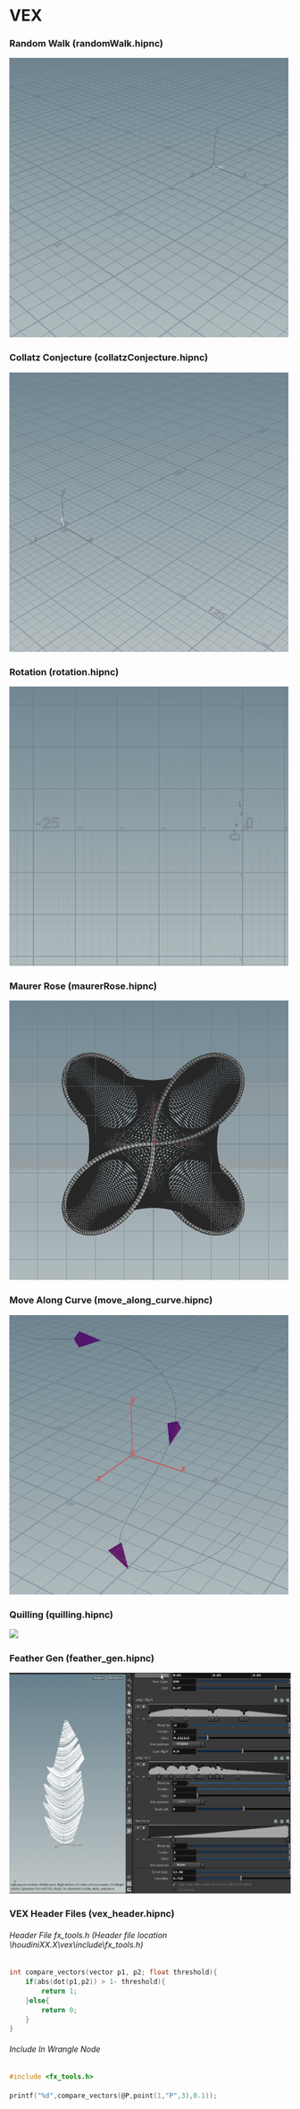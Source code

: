 # VEX
### Random Walk (randomWalk.hipnc)
![](randomWalk.gif)

### Collatz Conjecture (collatzConjecture.hipnc)
![](collatzConjecture.gif)

### Rotation (rotation.hipnc)
![](rotation.gif)

### Maurer Rose (maurerRose.hipnc)
![](maurerRose.gif)

### Move Along Curve (move_along_curve.hipnc)
![](move_along_curve.gif)

### Quilling (quilling.hipnc)
![](quilling.gif)

### Feather Gen (feather_gen.hipnc)
![](hlfeathers.gif)

### VEX Header Files (vex_header.hipnc)
###### Header File fx_tools.h (Header file location \houdiniXX.X\vex\include\fx_tools.h)
```c
int compare_vectors(vector p1, p2; float threshold){
	if(abs(dot(p1,p2)) > 1- threshold){
		return 1;
	}else{
		return 0;
	}
}
```
###### Include In Wrangle Node
```c
#include <fx_tools.h>

printf("%d",compare_vectors(@P,point(1,"P",3),0.1));
```


